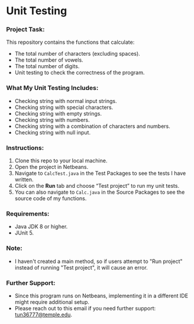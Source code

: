 # Unit Testing

### Project Task:
This repository contains the functions that calculate:
- The total number of characters (excluding spaces).
- The total number of vowels.
- The total number of digits.
- Unit testing to check the correctness of the program.

### What My Unit Testing Includes:
- Checking string with normal input strings.
- Checking string with special characters.
- Checking string with empty strings.
- Checking string with numbers.
- Checking string with a combination of characters and numbers.
- Checking string with null input.

### Instructions:
1. Clone this repo to your local machine.
2. Open the project in Netbeans.
3. Navigate to `CalcTest.java` in the Test Packages to see the tests I have written.
4. Click on the **Run** tab and choose “Test project” to run my unit tests.
5. You can also navigate to `Calc.java` in the Source Packages to see the source code of my functions.

### Requirements:
- Java JDK 8 or higher.
- JUnit 5.

### Note:
- I haven't created a main method, so if users attempt to "Run project" instead of running "Test project", it will cause an error.

### Further Support:
- Since this program runs on Netbeans, implementing it in a different IDE might require additional setup.
- Please reach out to this email if you need further support: tun36777@temple.edu.
